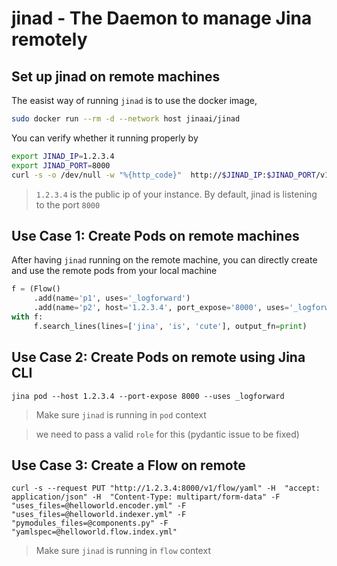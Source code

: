 # jinad - The Daemon to manage Jina remotely


## Set up jinad on remote machines

The easist way of running `jinad` is to use the docker image,

```bash
sudo docker run --rm -d --network host jinaai/jinad
```

You can verify whether it running properly by

```bash
export JINAD_IP=1.2.3.4
export JINAD_PORT=8000
curl -s -o /dev/null -w "%{http_code}"  http://$JINAD_IP:$JINAD_PORT/v1/alive
```

> `1.2.3.4` is the public ip of your instance. By default, jinad is listening to the port `8000`


## Use Case 1: Create Pods on remote machines
After having `jinad` running on the remote machine, you can directly create and use the remote pods from your local machine

```python
f = (Flow()
     .add(name='p1', uses='_logforward')
     .add(name='p2', host='1.2.3.4', port_expose='8000', uses='_logforward')
with f:
     f.search_lines(lines=['jina', 'is', 'cute'], output_fn=print)
```


## Use Case 2: Create Pods on remote using Jina CLI


```
jina pod --host 1.2.3.4 --port-expose 8000 --uses _logforward
```

> Make sure `jinad` is running in `pod` context

> we need to pass a valid `role` for this (pydantic issue to be fixed)


<!--## Use Case 3: Create Peas on remote using Jina CLI

```
jina pea --host 1.2.3.4 --port-expose 8000 --role SINGLETON
```

> Make sure `jinad` is running in `pea` context

> we need to pass a valid `role` for this (pydantic issue to be fixed)-->

## Use Case 3: Create a Flow on remote

```
curl -s --request PUT "http://1.2.3.4:8000/v1/flow/yaml" -H  "accept: application/json" -H  "Content-Type: multipart/form-data" -F "uses_files=@helloworld.encoder.yml" -F "uses_files=@helloworld.indexer.yml" -F "pymodules_files=@components.py" -F "yamlspec=@helloworld.flow.index.yml"
```

> Make sure `jinad` is running in `flow` context





<!--1. Create a new instance on AWS and log into the instance

```bash
ssh -i your.pem ubuntu@ec2-1-2-3-4.us-east-2.compute.amazonaws.com
```


2. Install the required packages

```bash
sudo apt-get update
sudo apt-get -y install python3.8 python3.8-dev python3.8-distutils python3.8-venv python3-pip
```

3. Install jina

```bash
git clone https://github.com/jina-ai/jina.git
cd jina
pip3 install -e .
```

4. Install jinad

```bash
git clone https://github.com/jina-ai/jinad.git
cd jinad/
pip3 install -r jinad/requirements.txt
```

5. Install & Configure `Fluentd`

```
sudo mkdir -p /var/run/td-agent/
sudo touch /var/run/td-agent/td-agent.pid
curl -L https://toolbelt.treasuredata.com/sh/install-ubuntu-focal-td-agent4.sh | sh
echo 'FLUENT_CONF=/home/ubuntu/jina/jina/resources/fluent.conf' | sudo tee -a /etc/default/td-agent
sudo systemctl restart td-agent
```

5. Create a systemd service

```
sudo bash -c 'cat  << EOF > /etc/systemd/system/jinad.service
[Unit]
Description=jina remote manager
After=network.target

[Service]
User=ubuntu
WorkingDirectory=/home/ubuntu/jinad/jinad
Environment=JINAD_PORT=8000
Environment=JINAD_CONTEXT=all
ExecStart=/usr/bin/python3.8 main.py
Restart=always

[Install]
WantedBy=multi-user.target
EOF'
```

6. Start the service to be constantly running in the background

```
sudo systemctl daemon-reload
sudo systemctl start jinad.service

```

7. To follow the logs via journald


```
journalctl -u jinad -f
```

8. Verify whether jinad is properly running, one can use the following lines

```bash
export JINAD_IP=1.2.3.4
export JINAD_PORT=8000
curl -s -o /dev/null -w "%{http_code}"  http://$JINAD_IP:$JINAD_PORT/v1/alive
```

Alternatives, open `http://1.2.3.4:8000/docs` on your browser and you will see the API documentations of jinad.


> env `JINAD_CONTEXT` is used to set up the jinad context. The possible values are  `all` (default), `flow`, `pod`, and `pea`. When we use `JINAD_CONTEXT=pod`, it will set jinad to create Pods.

> env `JINAD_PORT` is used to set a port on which Uvicorn runs (default: 8000)

-->




